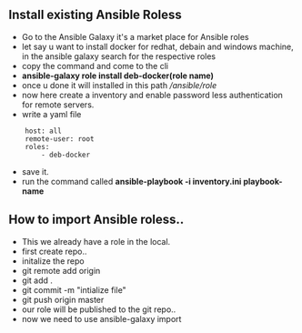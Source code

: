 ## Install existing Ansible Roless

- Go to the Ansible Galaxy it's a market place for Ansible roles
- let say u want to install docker for redhat, debain and windows machine, in the ansible galaxy search for the respective roles
- copy the command and come to the cli
- **ansible-galaxy role install deb-docker(role name)**
- once u done it will installed in this path */ansible/role*
- now here create a inventory and enable password less authentication for remote servers.
- write a yaml file 

```
    host: all
    remote-user: root
    roles:
        - deb-docker
```

- save it.
- run the command called **ansible-playbook -i inventory.ini playbook-name**

## How to import Ansible roless..

- This we already have a role in the local.
- first create repo..
- initalize the repo
- git remote add origin <git url>
- git add .
- git commit -m "intialize file"
- git push origin master
- our role will be published to the git repo..
- now we need to use ansible-galaxy import <github-username> <github-reponame>